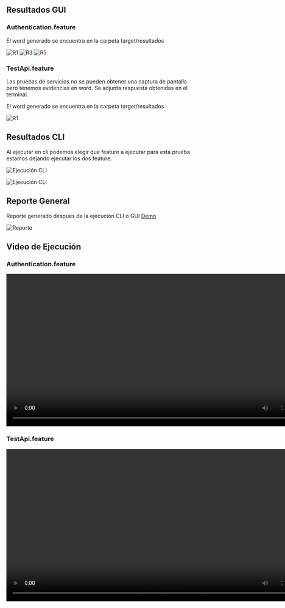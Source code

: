 ## Resultados GUI

### Authentication.feature

El word generado se encuentra en la carpeta target/resultados

![R1](/images/resultados/web/1.png)
![R3](/images/resultados/web/3.png)
![R5](/images/resultados/web/5.png)

### TestApi.feature

Las pruebas de servicios no se pueden obtener una captura de pantalla pero tenemos evidencias en word. Se adjunta respuesta obtenidas en el terminal.

El word generado se encuentra en la carpeta target/resultados

![R1](/images/resultados/servicios/1.png)

## Resultados CLI

Al ejecutar en cli podemos elegir que feature a ejecutar para esta prueba estamos dejando ejecutar los dos feature.

![Ejecución CLI](/images/resultados/cli/1.png)

![Ejecución CLI](/images/resultados/cli/2.png)

## Reporte General

Reporte generado despues de la ejecución CLI o GUI [Demo](https://fromeroc9.github.io/selenium-framework-doc/reports/generate/index.html/)

![Reporte](/images/resultados/reporte.png)

## Video de Ejecución

### Authentication.feature

<video width="800" height="auto" controls>
  <source src="/images/videos/Authentication.feature.mp4" type="video/mp4">
</video>

### TestApi.feature

<video width="800" height="auto" controls>
  <source src="/images/videos/TestApi.feature.mp4" type="video/mp4">
</video>